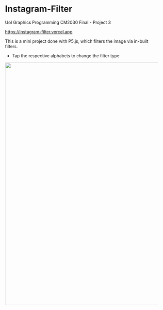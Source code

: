 # Instagram-Filter
Uol Graphics Programming CM2030 Final - Project 3

https://instagram-filter.vercel.app

This is a mini project done with P5.js, which filters the image via in-built filters.

* Tap the respective alphabets to change the filter type

<kbd><img src="https://user-images.githubusercontent.com/62084317/226639293-3f1c26ad-45cc-4b3e-b3e9-e954e483e10b.png" width="800"></kbd>
<br><br><br>
